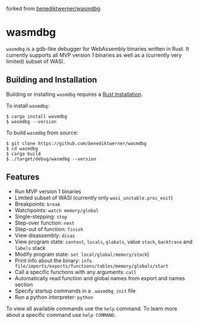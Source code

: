 forked from [benediktwerner/wasmdbg](https://github.com/benediktwerner/wasmdbg)

# wasmdbg

`wasmdbg` is a gdb-like debugger for WebAssembly binaries written in Rust. It currently supports all MVP version 1 binaries as well as a (currently very limited) subset of WASI.

## Building and Installation

Building or installing `wasmdbg` requires a [Rust Installation](https://www.rust-lang.org/).

To install `wasmdbg`:

```
$ cargo install wasmdbg
$ wasmdbg --version
```

To build `wasmdbg` from source:

```
$ git clone https://github.com/benediktwerner/wasmdbg
$ cd wasmdbg
$ cargo build
$ ./target/debug/wasmdbg --version
```

## Features

- Run MVP version 1 binaries
- Limited subset of WASI (currently only `wasi_unstable.proc_exit`)
- Breakpoints: `break`
- Watchpoints: `watch memory/global`
- Single-stepping: `step`
- Step-over function: `next`
- Step-out of function: `finish`
- View disassembly: `disas`
- View program state: `context`, `locals`, `globals`, value `stack`, `backtrace` and `labels` stack
- Modify program state: `set local/global/memory/stack`)
- Print info about the binary: `info file/imports/exports/functions/tables/memory/globals/start`
- Call a specific functions with any arguments: `call`
- Automatically read function and global names from export and names section
- Specify startup commands in a `.wasmdbg_init` file
- Run a python interpreter: `python`

To view all available commands use the `help` command.
To learn more about a specific command use `help COMMAND`.
